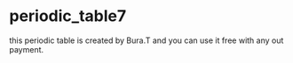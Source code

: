 # periodic_table7
this periodic table is created by Bura.T and you can use it free with any out payment.
